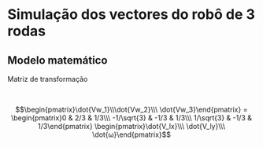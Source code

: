 # Simulação dos vectores do robô de 3 rodas

## Modelo matemático

Matriz de transformação

<br>

$$\begin{pmatrix}\dot{Vw_1}\\\dot{Vw_2}\\\ \dot{Vw_3}\end{pmatrix} = 
\begin{pmatrix}0 & 2/3 & 1/3\\\ -1/\sqrt{3} & -1/3 & 1/3\\\ 1/\sqrt{3} & -1/3 & 1/3\end{pmatrix}   
\begin{pmatrix}\dot{V_lx}\\\ \dot{V_ly}\\\ \dot{ω}\end{pmatrix}$$

